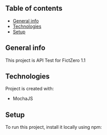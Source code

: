 ## Table of contents
* [General info](#general-info)
* [Technologies](#technologies)
* [Setup](#setup)

## General info
This project is API Test for FictZero 1.1
	
## Technologies
Project is created with:
* MochaJS
	
## Setup
To run this project, install it locally using npm:

```

```